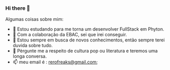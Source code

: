 ### Hi there 👋

Algumas coisas sobre mim:


- 🌱 Estou estudando para me torna um desenvolver FullStack em Phyton.
- 👯 Com a colaboração da EBAC, sei que irei conseguir.
- 🤔 Estou sempre em busca de novos conhecimentos, então sempre terei duvida sobre tudo.
- 💬 Pèrgunte me a respeito de cultura pop ou literatura e teremos uma longa conversa.
- 📫 meu email é : rerofreaks@gmail.com;
